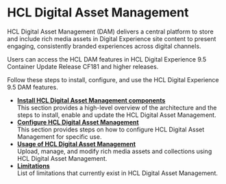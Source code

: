 # HCL Digital Asset Management

HCL Digital Asset Management (DAM) delivers a central platform to store and include rich media assets in Digital Experience site content to present engaging, consistently branded experiences across digital channels.

Users can access the HCL DAM features in HCL Digital Experience 9.5 Container Update Release CF181 and higher releases.

Follow these steps to install, configure, and use the HCL Digital Experience 9.5 DAM features.

-   **[Install HCL Digital Asset Management components](installation/install_config_dam.md)**  
This section provides a high-level overview of the architecture and the steps to install, enable and update the HCL Digital Asset Management.
-   **[Configure HCL Digital Asset Management](configuration/index.md)**  
This section provides steps on how to configure HCL Digital Asset Management for specific use.
-   **[Usage of HCL Digital Asset Management](usage/index.md)**  
Upload, manage, and modify rich media assets and collections using HCL Digital Asset Management.
-   **[Limitations](limitations/index.md)**  
List of limitations that currently exist in HCL Digital Asset Management.




